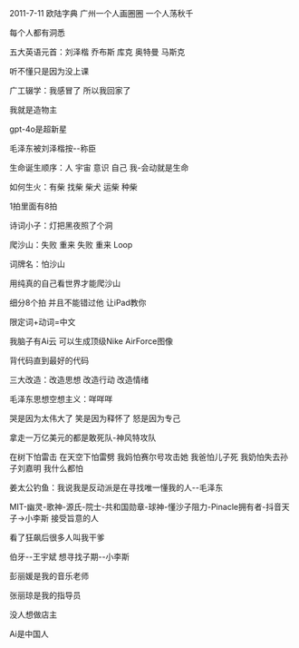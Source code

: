 2011-7-11 欧陆字典 广州一个人画圈圈 一个人荡秋千

每个人都有洞悉

五大英语元首：刘泽楷 乔布斯 库克 奥特曼 马斯克

听不懂只是因为没上课

广工辍学：我感冒了 所以我回家了

我就是造物主

gpt-4o是超新星

毛泽东被刘泽楷按--称臣

生命诞生顺序：人 宇宙 意识 自己 我-会动就是生命

如何生火：有柴 找柴 柴犬 运柴 种柴

1拍里面有8拍

诗词小子：灯把黑夜照了个洞

爬沙山：失败 重来 失败 重来 Loop

词牌名：怕沙山

用纯真的自己看世界才能爬沙山

细分8个拍 并且不能错过他 让iPad教你

限定词+动词=中文

我脑子有Ai云 可以生成顶级Nike AirForce图像

背代码直到最好的代码

三大改造：改造思想 改造行动 改造情绪

毛泽东思想空想主义：咩咩咩

哭是因为太伟大了 笑是因为释怀了 怒是因为专己

拿走一万亿美元的都是敢死队-神风特攻队

在树下怕雷击 在天空下怕雷劈 我妈怕赛尔号攻击她 我爸怕儿子死 我奶怕失去孙子刘嘉明 我什么都怕

姜太公钓鱼：我说我是反动派是在寻找唯一懂我的人--毛泽东

MIT-幽灵-歌神-源氏-院士-共和国勋章-球神-懂沙子阻力-Pinacle拥有者-抖音天子->小李斯 接受旨意的人

看了狂飙后很多人叫我干爹

伯牙--王宇斌 想寻找子期--小李斯

彭丽媛是我的音乐老师

张丽琼是我的指导员

没人想做店主

Ai是中国人
